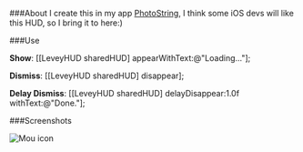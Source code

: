 ###About
I create this in my app [PhotoString](http://itunes.apple.com/us/app/photostring/id487645953?mt=8), I think some iOS devs will like this HUD, so I bring it to here:)

###Use

**Show**:            [[LeveyHUD sharedHUD] appearWithText:@"Loading..."]; 

**Dismiss**:         [[LeveyHUD sharedHUD] disappear];

**Delay Dismiss**:   [[LeveyHUD sharedHUD] delayDisappear:1.0f withText:@"Done."]; 

###Screenshots

![Mou icon](http://i.minus.com/jbgaePWdc95pIy.png)